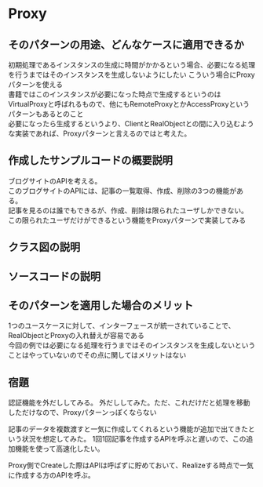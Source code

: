 # Proxy

## そのパターンの用途、どんなケースに適用できるか
初期処理であるインスタンスの生成に時間がかかるという場合、必要になる処理を行うまではそのインスタンスを生成しないようにしたい
こういう場合にProxyパターンを使える  
書籍ではこのインスタンスが必要になった時点で生成するというのはVirtualProxyと呼ばれるもので、他にもRemoteProxyとかAccessProxyというパターンもあるとのこと  
必要になったら生成するというより、ClientとRealObjectとの間に入り込むような実装であれば、Proxyパターンと言えるのではと考えた。

## 作成したサンプルコードの概要説明
ブログサイトのAPIを考える。  
このブログサイトのAPIには、記事の一覧取得、作成、削除の3つの機能がある。  
記事を見るのは誰でもできるが、作成、削除は限られたユーザしかできない。  
この限られたユーザだけができるという機能をProxyパターンで実装してみる  

## クラス図の説明

## ソースコードの説明

## そのパターンを適用した場合のメリット
1つのユースケースに対して、インターフェースが統一されていることで、RealObjectとProxyの入れ替えが容易である  
今回の例では必要になる処理を行うまではそのインスタンスを生成しないということはやっていないのでその点に関してはメリットはない  

## 宿題
認証機能を外だししてみる。
外だししてみた。ただ、これだけだと処理を移動しただけなので、Proxyパターンっぽくならない

記事のデータを複数渡すと一気に作成してくれるという機能が追加で出てきたという状況を想定してみた。
1回1回記事を作成するAPIを呼ぶと遅いので、この追加機能を使って高速化したい。

Proxy側でCreateした際はAPIは呼ばずに貯めておいて、Realizeする時点で一気に作成する方のAPIを呼ぶ。
